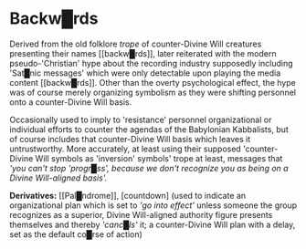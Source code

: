 # Backw█rds


Derived from the old folklore *trope* of counter-Divine Will creatures presenting their names [[backw█rds]], later reiterated with the modern pseudo-'Christian' hype about the recording industry supposedly including 'Sat█nic messages' which were only detectable upon playing the media content [[backw█rds]].  Other than the overty psychological effect, the hype was of course merely organizing symbolism as they were shifting personnel onto a counter-Divine Will basis.

Occasionally used to imply to 'resistance' personnel organizational or individual efforts to counter the agendas of the Babylonian Kabbalists, but of course includes that counter-Divine Will basis which leaves it untrustworthy.  More accurately, at least using their supposed 'counter-Divine Will symbols as 'inversion' symbols' trope at least, messages that *'you can't stop 'progr█ss', because we don't recognize you as being on a Divine Will-aligned basis'.*


**Derivatives:** [[Pal█ndrome]], [countdown] (used to indicate an organizational plan which is set to *'go into effect'* unless someone the group recognizes as a superior, Divine Will-aligned authority figure presents themselves and thereby *'canc█ls'* it; a counter-Divine Will plan with a delay, set as the default co█rse of action)
